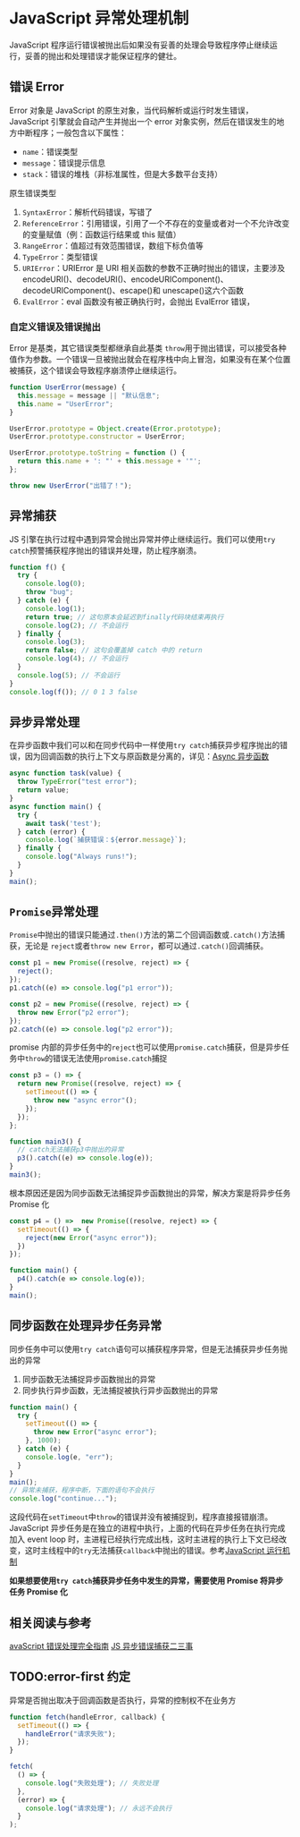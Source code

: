 # JavaScript 异常处理机制

JavaScript 程序运行错误被抛出后如果没有妥善的处理会导致程序停止继续运行，妥善的抛出和处理错误才能保证程序的健壮。

## 错误 Error

Error 对象是 JavaScript 的原生对象，当代码解析或运行时发生错误，JavaScript 引擎就会自动产生并抛出一个 error 对象实例，然后在错误发生的地方中断程序；一般包含以下属性：

- `name`：错误类型
- `message`：错误提示信息
- `stack`：错误的堆栈（非标准属性，但是大多数平台支持）

原生错误类型

1. `SyntaxError`：解析代码错误，写错了
2. `ReferenceError`：引用错误，引用了一个不存在的变量或者对一个不允许改变的变量赋值（例：函数运行结果或 this 赋值）
3. `RangeError`：值超过有效范围错误，数组下标负值等
4. `TypeError`：类型错误
5. `URIError`：URIError 是 URI 相关函数的参数不正确时抛出的错误，主要涉及 encodeURI()、decodeURI()、encodeURIComponent()、decodeURIComponent()、escape()和 unescape()这六个函数
6. `EvalError`：eval 函数没有被正确执行时，会抛出 EvalError 错误，

### 自定义错误及错误抛出

Error 是基类，其它错误类型都继承自此基类
`throw`用于抛出错误，可以接受各种值作为参数。一个错误一旦被抛出就会在程序栈中向上冒泡，如果没有在某个位置被捕获，这个错误会导致程序崩溃停止继续运行。

```js
function UserError(message) {
  this.message = message || "默认信息";
  this.name = "UserError";
}

UserError.prototype = Object.create(Error.prototype);
UserError.prototype.constructor = UserError;

UserError.prototype.toString = function () {
  return this.name + ': "' + this.message + '"';
};

throw new UserError("出错了！");
```

## 异常捕获

JS 引擎在执行过程中遇到异常会抛出异常并停止继续运行。我们可以使用`try catch`预警捕获程序抛出的错误并处理，防止程序崩溃。

```JavaScript
function f() {
  try {
    console.log(0);
    throw "bug";
  } catch (e) {
    console.log(1);
    return true; // 这句原本会延迟到finally代码块结束再执行
    console.log(2); // 不会运行
  } finally {
    console.log(3);
    return false; // 这句会覆盖掉 catch 中的 return
    console.log(4); // 不会运行
  }
  console.log(5); // 不会运行
}
console.log(f()); // 0 1 3 false
```

## 异步异常处理

在异步函数中我们可以和在同步代码中一样使用`try catch`捕获异步程序抛出的错误，因为回调函数的执行上下文与原函数是分离的，详见：[Async 异步函数](../00.Basic/12.Async.md)

```JavaScript
async function task(value) {
  throw TypeError("test error");
  return value;
}
async function main() {
  try {
    await task('test');
  } catch (error) {
    console.log(`捕获错误：${error.message}`);
  } finally {
    console.log("Always runs!");
  }
}
main();
```

## `Promise`异常处理

`Promise`中抛出的错误只能通过`.then()`方法的第二个回调函数或`.catch()`方法捕获，无论是 `reject`或者`throw new Error`，都可以通过`.catch()`回调捕获。

```js
const p1 = new Promise((resolve, reject) => {
  reject();
});
p1.catch((e) => console.log("p1 error"));

const p2 = new Promise((resolve, reject) => {
  throw new Error("p2 error");
});
p2.catch((e) => console.log("p2 error"));
```

promise 内部的异步任务中的`reject`也可以使用`promise.catch`捕获，但是异步任务中`throw`的错误无法使用`promise.catch`捕捉

```js
const p3 = () => {
  return new Promise((resolve, reject) => {
    setTimeout(() => {
      throw new "async error"();
    });
  });
};

function main3() {
  // catch无法捕获p3中抛出的异常
  p3().catch((e) => console.log(e));
}
main3();
```

根本原因还是因为同步函数无法捕捉异步函数抛出的异常，解决方案是将异步任务 Promise 化

```JavaScript
const p4 = () =>  new Promise((resolve, reject) => {
  setTimeout(() => {
    reject(new Error("async error"));
  })
});

function main() {
  p4().catch(e => console.log(e));
}
main();
```

## 同步函数在处理异步任务异常

同步任务中可以使用`try catch`语句可以捕获程序异常，但是无法捕获异步任务抛出的异常

1. 同步函数无法捕捉异步函数抛出的异常
2. 同步执行异步函数，无法捕捉被执行异步函数抛出的异常

```js
function main() {
  try {
    setTimeout(() => {
      throw new Error("async error");
    }, 1000);
  } catch (e) {
    console.log(e, "err");
  }
}
main();
// 异常未捕获，程序中断，下面的语句不会执行
console.log("continue...");
```

这段代码在`setTimeout`中`throw`的错误并没有被捕捉到，程序直接报错崩溃。JavaScript 异步任务是在独立的进程中执行，上面的代码在异步任务在执行完成加入 event loop 时，主进程已经执行完成出栈，这时主进程的执行上下文已经改变，这时主线程中的`try`无法捕获`callback`中抛出的错误。参考[JavaScript 运行机制](./03-运行机制.md)

**如果想要使用`try catch`捕获异步任务中发生的异常，需要使用 Promise 将异步任务 Promise 化**

## 相关阅读与参考

[avaScript 错误处理完全指南](https://mp.weixin.qq.com/s/I9ZrCsoNo7jrOHj8a9UW1A)
[JS 异步错误捕获二三事](https://github.com/sunyongjian/blog/issues/40)

## TODO:error-first 约定

异常是否抛出取决于回调函数是否执行，异常的控制权不在业务方

```js
function fetch(handleError, callback) {
  setTimeout(() => {
    handleError("请求失败");
  });
}

fetch(
  () => {
    console.log("失败处理"); // 失败处理
  },
  (error) => {
    console.log("请求处理"); // 永远不会执行
  }
);
```
